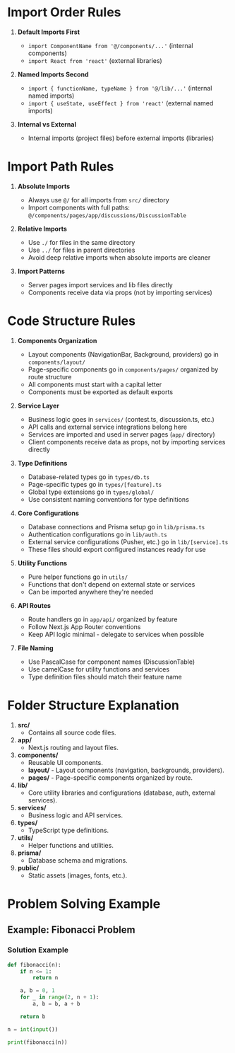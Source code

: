 # Import Order Rules

1. **Default Imports First**

   - `import ComponentName from '@/components/...'` (internal components)
   - `import React from 'react'` (external libraries)

2. **Named Imports Second**

   - `import { functionName, typeName } from '@/lib/...'` (internal named imports)
   - `import { useState, useEffect } from 'react'` (external named imports)

3. **Internal vs External**
   - Internal imports (project files) before external imports (libraries)

# Import Path Rules

1. **Absolute Imports**

   - Always use `@/` for all imports from `src/` directory
   - Import components with full paths: `@/components/pages/app/discussions/DiscussionTable`

2. **Relative Imports**

   - Use `./` for files in the same directory
   - Use `../` for files in parent directories
   - Avoid deep relative imports when absolute imports are cleaner

3. **Import Patterns**
   - Server pages import services and lib files directly
   - Components receive data via props (not by importing services)

# Code Structure Rules

1. **Components Organization**

   - Layout components (NavigationBar, Background, providers) go in `components/layout/`
   - Page-specific components go in `components/pages/` organized by route structure
   - All components must start with a capital letter
   - Components must be exported as default exports

2. **Service Layer**

   - Business logic goes in `services/` (contest.ts, discussion.ts, etc.)
   - API calls and external service integrations belong here
   - Services are imported and used in server pages (`app/` directory)
   - Client components receive data as props, not by importing services directly

3. **Type Definitions**

   - Database-related types go in `types/db.ts`
   - Page-specific types go in `types/[feature].ts`
   - Global type extensions go in `types/global/`
   - Use consistent naming conventions for type definitions

4. **Core Configurations**

   - Database connections and Prisma setup go in `lib/prisma.ts`
   - Authentication configurations go in `lib/auth.ts`
   - External service configurations (Pusher, etc.) go in `lib/[service].ts`
   - These files should export configured instances ready for use

5. **Utility Functions**

   - Pure helper functions go in `utils/`
   - Functions that don't depend on external state or services
   - Can be imported anywhere they're needed

6. **API Routes**

   - Route handlers go in `app/api/` organized by feature
   - Follow Next.js App Router conventions
   - Keep API logic minimal - delegate to services when possible

7. **File Naming**
   - Use PascalCase for component names (DiscussionTable)
   - Use camelCase for utility functions and services
   - Type definition files should match their feature name

# Folder Structure Explanation

1. **src/**
   - Contains all source code files.
2. **app/**
   - Next.js routing and layout files.
3. **components/**
   - Reusable UI components.
   - **layout/** - Layout components (navigation, backgrounds, providers).
   - **pages/** - Page-specific components organized by route.
4. **lib/**
   - Core utility libraries and configurations (database, auth, external services).
5. **services/**
   - Business logic and API services.
6. **types/**
   - TypeScript type definitions.
7. **utils/**
   - Helper functions and utilities.
8. **prisma/**
   - Database schema and migrations.
9. **public/**
   - Static assets (images, fonts, etc.).

# Problem Solving Example

## Example: Fibonacci Problem

### Solution Example

```python
def fibonacci(n):
    if n <= 1:
        return n

    a, b = 0, 1
    for _ in range(2, n + 1):
        a, b = b, a + b

    return b

n = int(input())

print(fibonacci(n))
```
